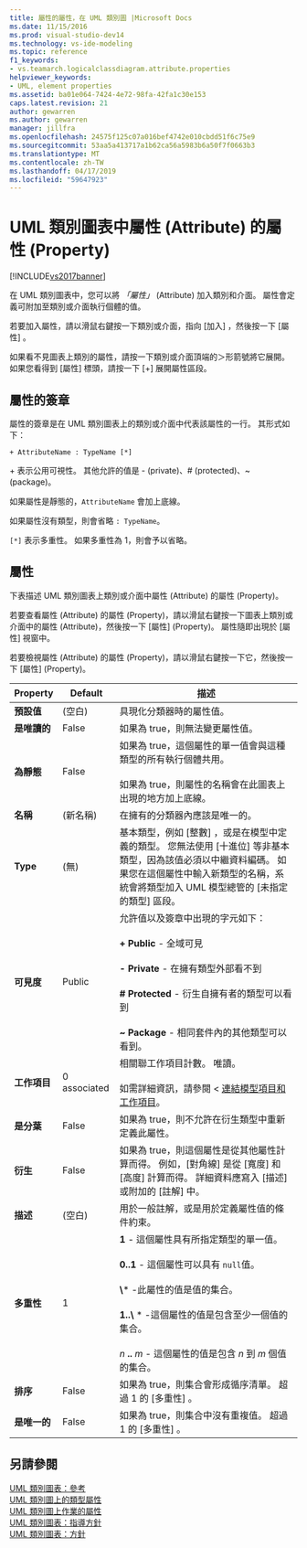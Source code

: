```yaml
---
title: 屬性的屬性，在 UML 類別圖 |Microsoft Docs
ms.date: 11/15/2016
ms.prod: visual-studio-dev14
ms.technology: vs-ide-modeling
ms.topic: reference
f1_keywords:
- vs.teamarch.logicalclassdiagram.attribute.properties
helpviewer_keywords:
- UML, element properties
ms.assetid: ba01e064-7424-4e72-98fa-42fa1c30e153
caps.latest.revision: 21
author: gewarren
ms.author: gewarren
manager: jillfra
ms.openlocfilehash: 24575f125c07a016bef4742e010cbdd51f6c75e9
ms.sourcegitcommit: 53aa5a413717a1b62ca56a5983b6a50f7f0663b3
ms.translationtype: MT
ms.contentlocale: zh-TW
ms.lasthandoff: 04/17/2019
ms.locfileid: "59647923"
---
```

# <a name="properties-of-attributes-on-uml-class-diagrams"></a>UML 類別圖表中屬性 (Attribute) 的屬性 (Property)
[!INCLUDE[vs2017banner](../includes/vs2017banner.md)]

在 UML 類別圖表中，您可以將 *「屬性」* (Attribute) 加入類別和介面。 屬性會定義可附加至類別或介面執行個體的值。  

 若要加入屬性，請以滑鼠右鍵按一下類別或介面，指向 [加入] ，然後按一下 [屬性] 。  

 如果看不見圖表上類別的屬性，請按一下類別或介面頂端的＞形箭號將它展開。 如果您看得到 [屬性]  標頭，請按一下 [+]  展開屬性區段。  

## <a name="signature-of-an-attribute"></a>屬性的簽章  
 屬性的簽章是在 UML 類別圖表上的類別或介面中代表該屬性的一行。 其形式如下：  

```  
+ AttributeName : TypeName [*]  
```  

 \+ 表示公用可視性。 其他允許的值是 - (private)、# (protected)、~ (package)。  

 如果屬性是靜態的，`AttributeName` 會加上底線。  

 如果屬性沒有類型，則會省略 `: TypeName`。  

 `[*]` 表示多重性。 如果多重性為 1，則會予以省略。  

## <a name="properties"></a>屬性  
 下表描述 UML 類別圖表上類別或介面中屬性 (Attribute) 的屬性 (Property)。  

 若要查看屬性 (Attribute) 的屬性 (Property)，請以滑鼠右鍵按一下圖表上類別或介面中的屬性 (Attribute)，然後按一下 [屬性] (Property)。 屬性隨即出現於 [屬性] 視窗中。  

 若要檢視屬性 (Attribute) 的屬性 (Property)，請以滑鼠右鍵按一下它，然後按一下 [屬性] (Property)。  

|   **Property**    | **Default**  |                                                                                                                                                                                                         描述                                                                                                                                                                                                          |
|-------------------|--------------|------------------------------------------------------------------------------------------------------------------------------------------------------------------------------------------------------------------------------------------------------------------------------------------------------------------------------------------------------------------------------------------------------------------------------|
| **預設值** |   (空白)    |                                                                                                                                                                               具現化分類器時的屬性值。                                                                                                                                                                                |
| **是唯讀的**  |    False     |                                                                                                                                                                                    如果為 true，則無法變更屬性值。                                                                                                                                                                                    |
|   **為靜態**   |    False     |                                                                                                                    如果為 true，這個屬性的單一值會與這種類型的所有執行個體共用。<br /><br /> 如果為 true，則屬性的名稱會在此圖表上出現的地方加上底線。                                                                                                                    |
|     **名稱**      | (新名稱) |                                                                                                                                                                                        在擁有的分類器內應該是唯一的。                                                                                                                                                                                        |
|     **Type**      |    (無)    |                                                基本類型，例如 [整數] ，或是在模型中定義的類型。 您無法使用 [十進位]  等非基本類型，因為該值必須以中繼資料編碼。 如果您在這個屬性中輸入新類型的名稱，系統會將類型加入 UML 模型總管的 [未指定的類型]  區段。                                                 |
|  **可見度**   |    Public    |                                     允許值以及簽章中出現的字元如下：<br /><br /> **+ Public** - 全域可見<br /><br /> **- Private** - 在擁有類型外部看不到<br /><br /> **# Protected** - 衍生自擁有者的類型可以看到<br /><br /> **~ Package** - 相同套件內的其他類型可以看到。                                      |
|  **工作項目**   | 0 associated |                                                                                                                          相關聯工作項目計數。 唯讀。<br /><br /> 如需詳細資訊，請參閱 <<c0> [ 連結模型項目和工作項目](../modeling/link-model-elements-and-work-items.md)。                                                                                                                           |
|    **是分葉**    |    False     |                                                                                                                                                                    如果為 true，則不允許在衍生類型中重新定義此屬性。                                                                                                                                                                     |
|  **衍生**   |    False     |                                                                                                              如果為 true，則這個屬性是從其他屬性計算而得。 例如，[對角線] 是從 [寬度] 和 [高度] 計算而得。 詳細資料應寫入 [描述]  或附加的 [註解] 中。                                                                                                              |
|  **描述**  |   (空白)    |                                                                                                                                                                        用於一般註解，或是用於定義屬性值的條件約束。                                                                                                                                                                        |
| **多重性**  |      1       | **1** - 這個屬性具有所指定類型的單一值。<br /><br /> **0..1** - 這個屬性可以具有 `null`值。<br /><br /> **\\**\* -此屬性的值是值的集合。<br /><br /> **1..\\**  \* -這個屬性的值是包含至少一個值的集合。<br /><br /> *n* **..** *m* - 這個屬性的值是包含 *n* 到 *m* 個值的集合。 |
|  **排序**   |    False     |                                                                                                                                                                    如果為 true，則集合會形成循序清單。 超過 1 的 [多重性]  。                                                                                                                                                                     |
|   **是唯一的**   |    False     |                                                                                                                                                                如果為 true，則集合中沒有重複值。 超過 1 的 [多重性]  。                                                                                                                                                                |

## <a name="see-also"></a>另請參閱  
 [UML 類別圖表：參考](../modeling/uml-class-diagrams-reference.md)   
 [UML 類別圖上的類型屬性](../modeling/properties-of-types-on-uml-class-diagrams.md)   
 [UML 類別圖上作業的屬性](../modeling/properties-of-operations-on-uml-class-diagrams.md)   
 [UML 類別圖表：指導方針](../modeling/uml-class-diagrams-guidelines.md)   
 [UML 類別圖表：方針](../modeling/uml-class-diagrams-guidelines.md)
